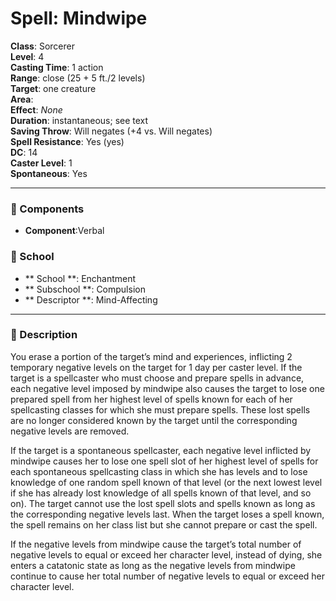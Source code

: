 
# Spell: Mindwipe
**Class**: Sorcerer  
**Level**: 4  
**Casting Time**: 1 action  
**Range**: close (25 + 5 ft./2 levels)  
**Target**: one creature  
**Area**:   
**Effect**: _None_  
**Duration**: instantaneous; see text  
**Saving Throw**: Will negates (+4 vs. Will negates)  
**Spell Resistance**: Yes (yes)  
**DC**: 14  
**Caster Level**: 1  
**Spontaneous**: Yes

---

### 🔮 Components
- **Component**:Verbal

### 🏫 School
- ** School **: Enchantment
- ** Subschool **: Compulsion
- ** Descriptor **: Mind-Affecting
---

### 📜 Description
You erase a portion of the target’s mind and experiences, inflicting 2 temporary negative levels on the target for 1 day per caster level. If the target is a spellcaster who must choose and prepare spells in advance, each negative level imposed by mindwipe also causes the target to lose one prepared spell from her highest level of spells known for each of her spellcasting classes for which she must prepare spells. These lost spells are no longer considered known by the target until the corresponding negative levels are removed.

If the target is a spontaneous spellcaster, each negative level inflicted by mindwipe causes her to lose one spell slot of her highest level of spells for each spontaneous spellcasting class in which she has levels and to lose knowledge of one random spell known of that level (or the next lowest level if she has already lost knowledge of all spells known of that level, and so on). The target cannot use the lost spell slots and spells known as long as the corresponding negative levels last. When the target loses a spell known, the spell remains on her class list but she cannot prepare or cast the spell.

If the negative levels from mindwipe cause the target’s total number of negative levels to equal or exceed her character level, instead of dying, she enters a catatonic state as long as the negative levels from mindwipe continue to cause her total number of negative levels to equal or exceed her character level.
